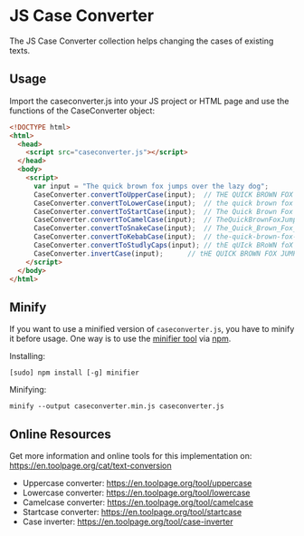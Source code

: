 # JS Case Converter
The JS Case Converter collection helps changing the cases of existing texts.

## Usage
Import the caseconverter.js into your JS project or HTML page and use the functions of the CaseConverter object:

```html
<!DOCTYPE html>
<html>
  <head>
    <script src="caseconverter.js"></script>
  </head>
  <body>
    <script>
      var input = "The quick brown fox jumps over the lazy dog";
      CaseConverter.convertToUpperCase(input); 	// THE QUICK BROWN FOX JUMPS OVER THE LAZY DOG
      CaseConverter.convertToLowerCase(input); 	// the quick brown fox jumps over the lazy dog
      CaseConverter.convertToStartCase(input); 	// The Quick Brown Fox Jumps Over The Lazy Dog
      CaseConverter.convertToCamelCase(input); 	// TheQuickBrownFoxJumpsOverTheLazyDog
      CaseConverter.convertToSnakeCase(input); 	// The_Quick_Brown_Fox_Jumps_Over_The_Lazy_Dog
      CaseConverter.convertToKebabCase(input); 	// the-quick-brown-fox-jumps-over-the-lazy-dog
      CaseConverter.convertToStudlyCaps(input);	// thE qUIck BRoWN foX jUMPs oVeR tHe lAZY doG
      CaseConverter.invertCase(input); 		// tHE QUICK BROWN FOX JUMPS OVER THE LAZY DOG    
    </script>
  </body>
</html>
```

## Minify
If you want to use a minified version of `caseconverter.js`, you have to minify it before usage. One way is to use the [minifier tool](https://www.npmjs.com/package/minifier) via [npm](https://www.npmjs.com/).

Installing:

    [sudo] npm install [-g] minifier

Minifying:

    minify --output caseconverter.min.js caseconverter.js


## Online Resources

Get more information and online tools for this implementation on:
https://en.toolpage.org/cat/text-conversion

* Uppercase converter: https://en.toolpage.org/tool/uppercase
* Lowercase converter: https://en.toolpage.org/tool/lowercase
* Camelcase converter: https://en.toolpage.org/tool/camelcase
* Startcase converter: https://en.toolpage.org/tool/startcase
* Case inverter: https://en.toolpage.org/tool/case-inverter
